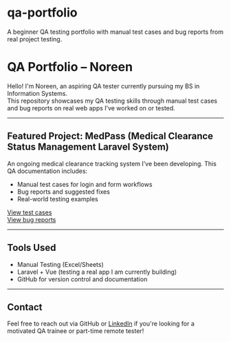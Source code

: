 # qa-portfolio
A beginner QA testing portfolio with manual test cases and bug reports from real project testing.

# QA Portfolio – Noreen

Hello! I'm Noreen, an aspiring QA tester currently pursuing my BS in Information Systems.  
This repository showcases my QA testing skills through manual test cases and bug reports on real web apps I’ve worked on or tested.

---

## Featured Project: MedPass (Medical Clearance Status Management Laravel System)

An ongoing medical clearance tracking system I’ve been developing. This QA documentation includes:

- Manual test cases for login and form workflows
- Bug reports and suggested fixes
- Real-world testing examples

[View test cases](./medpass-testing/test-cases.xlsx)  
[View bug reports](./medpass-testing/bug-reports.md)

---

## Tools Used

- Manual Testing (Excel/Sheets)
- Laravel + Vue (testing a real app I am currently building)
- GitHub for version control and documentation

---

## Contact

Feel free to reach out via GitHub or [LinkedIn](#) if you're looking for a motivated QA trainee or part-time remote tester!
